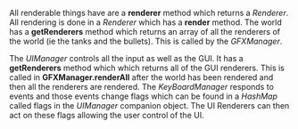 All renderable things have are a  **renderer** method which returns a *Renderer*. All rendering is done in a *Renderer* which has a **render** method. The world has a **getRenderers** method which returns an array of all the renderers
of the world (ie the tanks and the bullets). This is called by the *GFXManager*.

The *UIManager* controls all the input as well as the GUI. It has a **getRenderers** method which which returns all of the GUI renderers. This is called in **GFXManager.renderAll**
after the world has been rendered and then all the renderers are rendered. The *KeyBoardManager* responds to events and those events change flags which can be found in a *HashMap* called flags
in the *UIManager* companion object. The UI Renderers can then act on these flags allowing the user control of the UI.